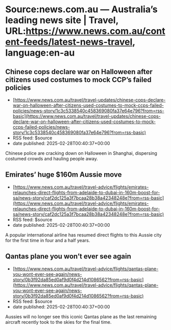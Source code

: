 # Source:news.com.au — Australia’s leading news site | Travel, URL:https://www.news.com.au/content-feeds/latest-news-travel, language:en-au

## Chinese cops declare war on Halloween after citizens used costumes to mock CCP’s failed policies
 - [https://www.news.com.au/travel/travel-updates/chinese-cops-declare-war-on-halloween-after-citizens-used-costumes-to-mock-ccps-failed-policies/news-story/1c3c5338540c458369080fa37e64e796?from=rss-basic](https://www.news.com.au/travel/travel-updates/chinese-cops-declare-war-on-halloween-after-citizens-used-costumes-to-mock-ccps-failed-policies/news-story/1c3c5338540c458369080fa37e64e796?from=rss-basic)
 - RSS feed: $source
 - date published: 2025-02-28T00:40:37+00:00

Chinese police are cracking down on Halloween in Shanghai, dispersing costumed crowds and hauling people away.

## Emirates’ huge $160m Aussie move
 - [https://www.news.com.au/travel/travel-advice/flights/emirates-relaunches-direct-flights-from-adelaide-to-dubai-in-160m-boost-for-sa/news-story/caf2dc125a3f7bcaa28b38a42348248e?from=rss-basic](https://www.news.com.au/travel/travel-advice/flights/emirates-relaunches-direct-flights-from-adelaide-to-dubai-in-160m-boost-for-sa/news-story/caf2dc125a3f7bcaa28b38a42348248e?from=rss-basic)
 - RSS feed: $source
 - date published: 2025-02-28T00:40:37+00:00

A popular international airline has resumed direct flights to this Aussie city for the first time in four and a half years.

## Qantas plane you won’t ever see again
 - [https://www.news.com.au/travel/travel-advice/flights/qantas-plane-you-wont-ever-see-again/news-story/0b3f92da85ed0af9d0f4d214d1086562?from=rss-basic](https://www.news.com.au/travel/travel-advice/flights/qantas-plane-you-wont-ever-see-again/news-story/0b3f92da85ed0af9d0f4d214d1086562?from=rss-basic)
 - RSS feed: $source
 - date published: 2025-02-28T00:40:37+00:00

Aussies will no longer see this iconic Qantas plane as the last remaining aircraft recently took to the skies for the final time.

